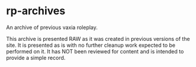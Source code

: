 # rp-archives
An archive of previous vaxia roleplay.

This archive is presented RAW as it was created in previous versions of the site.
It is presented as is with no further cleanup work expected to be performed on it.
It has NOT been reviewed for content and is intended to provide a simple record.
